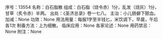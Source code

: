 序号：13554
名称：白石脂散
组成：白石脂（烧令赤）1分，乱发（烧灰）1分，甘草（炙令赤）半两。
出处：《圣济总录》卷一七八。
主治：小儿肠僻下脓血。
加减：None
功效：None
用法用量：每服1字至半钱匕，米饮调下，早晨，午后各1次
制备方法：上为细散。
临床应用：None
各家论述：None
用药禁忌：None
附注：None
